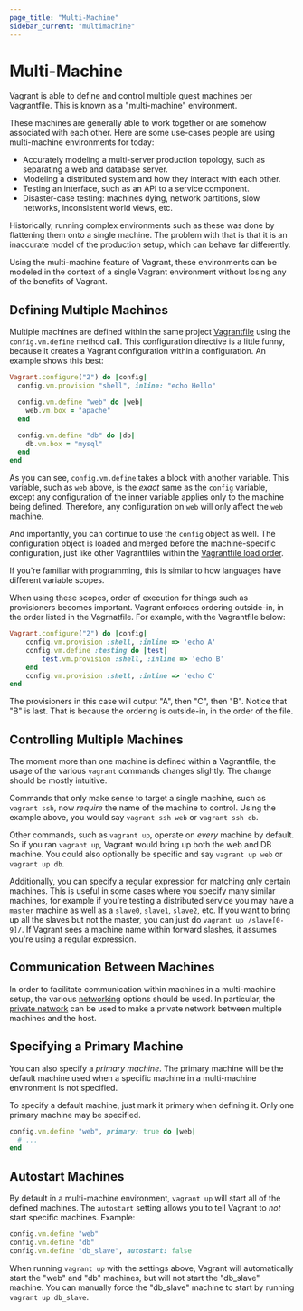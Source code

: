 ```yaml
---
page_title: "Multi-Machine"
sidebar_current: "multimachine"
---
```


# Multi-Machine

Vagrant is able to define and control multiple guest machines per
Vagrantfile. This is known as a "multi-machine" environment.

These machines are generally able to work together or are somehow associated
with each other. Here are some use-cases people are using multi-machine
environments for today:

* Accurately modeling a multi-server production topology, such as separating
  a web and database server.
* Modeling a distributed system and how they interact with each other.
* Testing an interface, such as an API to a service component.
* Disaster-case testing: machines dying, network partitions, slow networks,
  inconsistent world views, etc.

Historically, running complex environments such as these was done by
flattening them onto a single machine. The problem with that is that it is
an inaccurate model of the production setup, which can behave far differently.

Using the multi-machine feature of Vagrant, these environments can be modeled
in the context of a single Vagrant environment without losing any of the
benefits of Vagrant.

## Defining Multiple Machines

Multiple machines are defined within the same project [Vagrantfile](/v2/vagrantfile/index.html)
using the `config.vm.define` method call. This configuration directive
is a little funny, because it creates a Vagrant configuration within a
configuration. An example shows this best:

```ruby
Vagrant.configure("2") do |config|
  config.vm.provision "shell", inline: "echo Hello"

  config.vm.define "web" do |web|
    web.vm.box = "apache"
  end

  config.vm.define "db" do |db|
    db.vm.box = "mysql"
  end
end
```

As you can see, `config.vm.define` takes a block with another variable. This
variable, such as `web` above, is the _exact_ same as the `config` variable,
except any configuration of the inner variable applies only to the machine
being defined. Therefore, any configuration on `web` will only affect the
`web` machine.

And importantly, you can continue to use the `config` object as well. The
configuration object is loaded and merged before the machine-specific configuration,
just like other Vagrantfiles within the
[Vagrantfile load order](/v2/vagrantfile/index.html#load-order).

If you're familiar with programming, this is similar to how languages have
different variable scopes.

When using these scopes, order of execution for things such as
provisioners becomes important. Vagrant enforces ordering outside-in, in
the order listed in the Vagrnatfile. For example, with the Vagrantfile
below:

```ruby
Vagrant.configure("2") do |config|
    config.vm.provision :shell, :inline => 'echo A'
    config.vm.define :testing do |test|
        test.vm.provision :shell, :inline => 'echo B'
    end
    config.vm.provision :shell, :inline => 'echo C'
end
```

The provisioners in this case will output "A", then "C", then "B". Notice
that "B" is last. That is because the ordering is outside-in, in
the order of the file.

## Controlling Multiple Machines

The moment more than one machine is defined within a Vagrantfile, the
usage of the various `vagrant` commands changes slightly. The change should
be mostly intuitive.

Commands that only make sense to target a single machine, such as
`vagrant ssh`, now _require_ the name of the machine to control. Using
the example above, you would say `vagrant ssh web` or `vagrant ssh db`.

Other commands, such as `vagrant up`, operate on _every_ machine by
default. So if you ran `vagrant up`, Vagrant would bring up both the
web and DB machine. You could also optionally be specific and say
`vagrant up web` or `vagrant up db`.

Additionally, you can specify a regular expression for matching only
certain machines. This is useful in some cases where you specify many similar
machines, for example if you're testing a distributed service you may have
a `master` machine as well as a `slave0`, `slave1`, `slave2`, etc. If you
want to bring up all the slaves but not the master, you can just do
`vagrant up /slave[0-9]/`. If Vagrant sees a machine name within forward
slashes, it assumes you're using a regular expression.

## Communication Between Machines

In order to facilitate communication within machines in a multi-machine setup,
the various [networking](/v2/networking/index.html) options should be used.
In particular, the [private network](/v2/networking/private_network.html) can
be used to make a private network between multiple machines and the host.

## Specifying a Primary Machine

You can also specify a _primary machine_. The primary machine will be the
default machine used when a specific machine in a multi-machine environment
is not specified.

To specify a default machine, just mark it primary when defining it. Only
one primary machine may be specified.

```ruby
config.vm.define "web", primary: true do |web|
  # ...
end
```

## Autostart Machines

By default in a multi-machine environment, `vagrant up` will start
all of the defined machines. The `autostart` setting allows you to tell
Vagrant to _not_ start specific machines. Example:

```ruby
config.vm.define "web"
config.vm.define "db"
config.vm.define "db_slave", autostart: false
```

When running `vagrant up` with the settings above, Vagrant will automatically
start the "web" and "db" machines, but will not start the "db\_slave" machine.
You can manually force the "db\_slave" machine to start by running
`vagrant up db_slave`.
